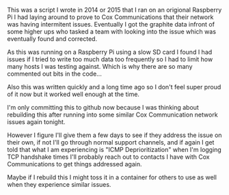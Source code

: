 This was a script I wrote in 2014 or 2015 that I ran on an origional Raspberry Pi I had laying around to prove to Cox Communications that their network was having intermitent issues.
Eventually I got the graphite data infront of some higher ups who tasked a team with looking into the issue which was eventually found and corrected.

As this was running on a Raspberry Pi using a slow SD card I found I had issues if I tried to write too much data too frequently so I had to limit how many hosts I was testing against.
Which is why there are so many commented out bits in the code...

Also this was written quickly and a long time ago so I don't feel super proud of it now but it worked well enough at the time.

I'm only committing this to github now because I was thinking about rebuilding this after running into some similar Cox Communication network issues again tonight.

However I figure I'll give them a few days to see if they address the issue on their own, if not I'll go through normal support channels, and if again I get told that what I am experiencing is "ICMP Deprioritization" when I'm logging TCP handshake times I'll probably reach out to contacts I have with Cox Communications to get things addressed again.

Maybe if I rebuild this I might toss it in a container for others to use as well when they experience similar issues.

